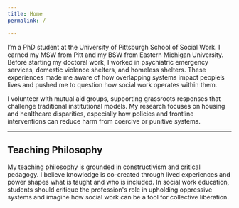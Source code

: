 ```yaml
---
title: Home
permalink: /

---
```


I’m a PhD student at the University of Pittsburgh School of Social Work. I earned my MSW from Pitt and my BSW from Eastern Michigan University. Before starting my doctoral work, I worked in psychiatric emergency services, domestic violence shelters, and homeless shelters. These experiences made me aware of how overlapping systems impact people’s lives and pushed me to question how social work operates within them.

I volunteer with mutual aid groups, supporting grassroots responses that challenge traditional institutional models. My research focuses on housing and healthcare disparities, especially how policies and frontline interventions can reduce harm from coercive or punitive systems.

---

## Teaching Philosophy

My teaching philosophy is grounded in constructivism and critical pedagogy. I believe knowledge is co-created through lived experiences and power shapes what is taught and who is included. In social work education, students should critique the profession's role in upholding oppressive systems and imagine how social work can be a tool for collective liberation.

